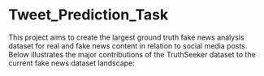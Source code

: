 # Tweet_Prediction_Task
This project aims to create the largest ground truth fake news analysis dataset for real and fake news content in relation to social media posts. Below illustrates the major contributions of the TruthSeeker dataset to the current fake news dataset landscape:

